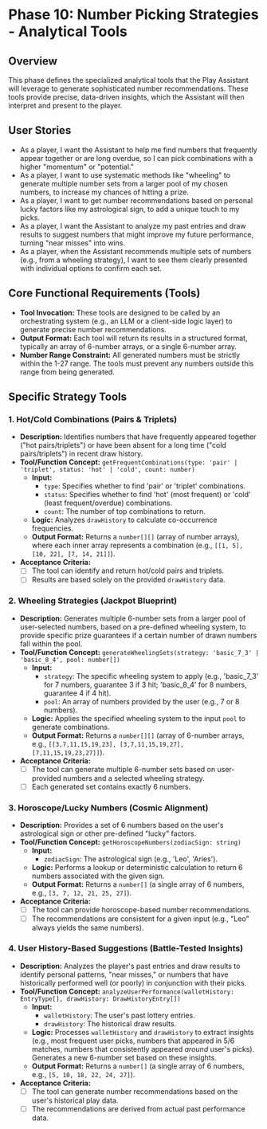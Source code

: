 # Phase 10: Number Picking Strategies - Analytical Tools

## Overview

This phase defines the specialized analytical tools that the Play Assistant will leverage to generate sophisticated number recommendations. These tools provide precise, data-driven insights, which the Assistant will then interpret and present to the player.

## User Stories

*   As a player, I want the Assistant to help me find numbers that frequently appear together or are long overdue, so I can pick combinations with a higher "momentum" or "potential."
*   As a player, I want to use systematic methods like "wheeling" to generate multiple number sets from a larger pool of my chosen numbers, to increase my chances of hitting a prize.
*   As a player, I want to get number recommendations based on personal lucky factors like my astrological sign, to add a unique touch to my picks.
*   As a player, I want the Assistant to analyze my past entries and draw results to suggest numbers that might improve my future performance, turning "near misses" into wins.
*   As a player, when the Assistant recommends multiple sets of numbers (e.g., from a wheeling strategy), I want to see them clearly presented with individual options to confirm each set.

## Core Functional Requirements (Tools)

*   **Tool Invocation:** These tools are designed to be called by an orchestrating system (e.g., an LLM or a client-side logic layer) to generate precise number recommendations.
*   **Output Format:** Each tool will return its results in a structured format, typically an array of 6-number arrays, or a single 6-number array.
*   **Number Range Constraint:** All generated numbers must be strictly within the 1-27 range. The tools must prevent any numbers outside this range from being generated.

## Specific Strategy Tools

### 1. Hot/Cold Combinations (Pairs & Triplets)

*   **Description:** Identifies numbers that have frequently appeared together ("hot pairs/triplets") or have been absent for a long time ("cold pairs/triplets") in recent draw history.
*   **Tool/Function Concept:** `getFrequentCombinations(type: 'pair' | 'triplet', status: 'hot' | 'cold', count: number)`
    *   **Input:**
        *   `type`: Specifies whether to find 'pair' or 'triplet' combinations.
        *   `status`: Specifies whether to find 'hot' (most frequent) or 'cold' (least frequent/overdue) combinations.
        *   `count`: The number of top combinations to return.
    *   **Logic:** Analyzes `drawHistory` to calculate co-occurrence frequencies.
    *   **Output Format:** Returns a `number[][]` (array of number arrays), where each inner array represents a combination (e.g., `[[1, 5], [10, 22], [7, 14, 21]]`).
*   **Acceptance Criteria:**
    *   [ ] The tool can identify and return hot/cold pairs and triplets.
    *   [ ] Results are based solely on the provided `drawHistory` data.

### 2. Wheeling Strategies (Jackpot Blueprint)

*   **Description:** Generates multiple 6-number sets from a larger pool of user-selected numbers, based on a pre-defined wheeling system, to provide specific prize guarantees if a certain number of drawn numbers fall within the pool.
*   **Tool/Function Concept:** `generateWheelingSets(strategy: 'basic_7_3' | 'basic_8_4', pool: number[])`
    *   **Input:**
        *   `strategy`: The specific wheeling system to apply (e.g., 'basic_7_3' for 7 numbers, guarantee 3 if 3 hit; 'basic_8_4' for 8 numbers, guarantee 4 if 4 hit).
        *   `pool`: An array of numbers provided by the user (e.g., 7 or 8 numbers).
    *   **Logic:** Applies the specified wheeling system to the input `pool` to generate combinations.
    *   **Output Format:** Returns a `number[][]` (array of 6-number arrays, e.g., `[[3,7,11,15,19,23], [3,7,11,15,19,27], [7,11,15,19,23,27]]`).
*   **Acceptance Criteria:**
    *   [ ] The tool can generate multiple 6-number sets based on user-provided numbers and a selected wheeling strategy.
    *   [ ] Each generated set contains exactly 6 numbers.

### 3. Horoscope/Lucky Numbers (Cosmic Alignment)

*   **Description:** Provides a set of 6 numbers based on the user's astrological sign or other pre-defined "lucky" factors.
*   **Tool/Function Concept:** `getHoroscopeNumbers(zodiacSign: string)`
    *   **Input:**
        *   `zodiacSign`: The astrological sign (e.g., 'Leo', 'Aries').
    *   **Logic:** Performs a lookup or deterministic calculation to return 6 numbers associated with the given sign.
    *   **Output Format:** Returns a `number[]` (a single array of 6 numbers, e.g., `[3, 7, 12, 21, 25, 27]`).
*   **Acceptance Criteria:**
    *   [ ] The tool can provide horoscope-based number recommendations.
    *   [ ] The recommendations are consistent for a given input (e.g., "Leo" always yields the same numbers).

### 4. User History-Based Suggestions (Battle-Tested Insights)

*   **Description:** Analyzes the player's past entries and draw results to identify personal patterns, "near misses," or numbers that have historically performed well (or poorly) in conjunction with their picks.
*   **Tool/Function Concept:** `analyzeUserPerformance(walletHistory: EntryType[], drawHistory: DrawHistoryEntry[])`
    *   **Input:**
        *   `walletHistory`: The user's past lottery entries.
        *   `drawHistory`: The historical draw results.
    *   **Logic:** Processes `walletHistory` and `drawHistory` to extract insights (e.g., most frequent user picks, numbers that appeared in 5/6 matches, numbers that consistently appeared *around* user's picks). Generates a new 6-number set based on these insights.
    *   **Output Format:** Returns a `number[]` (a single array of 6 numbers, e.g., `[5, 10, 18, 22, 24, 27]`).
*   **Acceptance Criteria:**
    *   [ ] The tool can generate number recommendations based on the user's historical play data.
    *   [ ] The recommendations are derived from actual past performance data.
